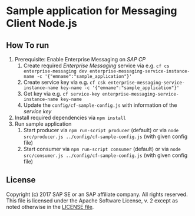 # Sample application for Messaging Client Node.js

## How To run

  1. Prerequisite: Enable Enterprise Messaging on _SAP CP_ 
      1. Create required _Enterprise Messaging_ service via e.g. `cf cs enterprise-messaging dev enterprise-messaging-service-instance-name -c '{"emname":"sample_application"}'`
      1. Create service key via e.g. `cf csk enterprise-messaging-service-instance-name key-name -c '{"emname":"sample_application"}'`
      1. Get key via e.g. `cf service-key enterprise-messaging-service-instance-name key-name`
      1. Update the `config/cf-sample-config.js` with information of the _service key_
  1. Install required dependencies via `npm install` 
  1. Run sample application
      1. Start producer via `npm run-script producer` (default) or via `node src/producer.js ../config/cf-sample-config.js` (with given config file)
      1. Start consumer via `npm run-script consumer` (default) or via `node src/consumer.js ../config/cf-sample-config.js` (with given config file)


## License
Copyright (c) 2017 SAP SE or an SAP affiliate company. All rights reserved.
This file is licensed under the Apache Software License, v. 2 except as noted otherwise in the [LICENSE file](../LICENSE.txt).
